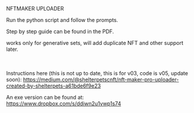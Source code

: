 NFTMAKER UPLOADER

Run the python script and follow the prompts. 

Step by step guide can be found in the PDF.

works only for generative sets, will add duplicate NFT and other support later.


<br><br>
Instructions here (this is not up to date, this is for v03, code is v05, update soon):
https://medium.com/@shelterpetscnft/nft-maker-pro-uploader-created-by-shelterpets-a61bde6f9e23

An exe version can be found at: https://www.dropbox.com/s/ddiwn2u1vwp1s74

